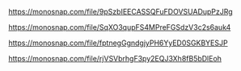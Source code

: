 <!-- node index.js --action list -->
https://monosnap.com/file/9pSzbIEECASSQFuFDOVSUADupPzJRg
<!-- node index.js --action get --id 05olLMgyVQdWRwgKfg5J6 -->
https://monosnap.com/file/SqXO3qupFS4MPreFGSdzV3c2s6auk4
<!-- node index.js --action add --name Mango --email mango@gmail.com --phone 322-22-22 -->
https://monosnap.com/file/fptnegGgndgjyPH6YyED0SGKBYESJP
<!-- node index.js --action remove --id qdggE76Jtbfd9eWJHrssH -->
https://monosnap.com/file/rjVSVbrhgF3py2EQJ3Xh8fB5bDlEoh


